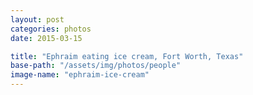```yaml
---
layout: post
categories: photos
date: 2015-03-15

title: "Ephraim eating ice cream, Fort Worth, Texas"
base-path: "/assets/img/photos/people"
image-name: "ephraim-ice-cream"
---
```

